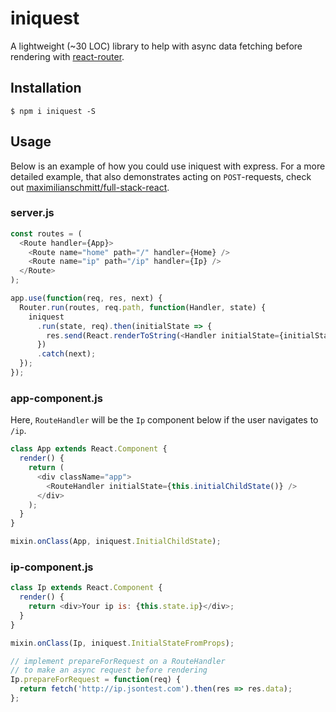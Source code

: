 # iniquest

A lightweight (~30 LOC) library to help with async data fetching before rendering with [react-router](https://github.com/rackt/react-router).

## Installation

```
$ npm i iniquest -S
```

## Usage

Below is an example of how you could use iniquest with express. For a more detailed example, that also demonstrates acting on `POST`-requests, check out [maximilianschmitt/full-stack-react](https://github.com/maximilianschmitt/full-stack-react).

### server.js

```javascript
const routes = (
  <Route handler={App}>
    <Route name="home" path="/" handler={Home} />
    <Route name="ip" path="/ip" handler={Ip} />
  </Route>
);

app.use(function(req, res, next) {
  Router.run(routes, req.path, function(Handler, state) {
    iniquest
      .run(state, req).then(initialState => {
        res.send(React.renderToString(<Handler initialState={initialState} />));
      })
      .catch(next);
  });
});
```

### app-component.js

Here, `RouteHandler` will be the `Ip` component below if the user navigates to `/ip`.

```javascript
class App extends React.Component {
  render() {
    return (
      <div className="app">
        <RouteHandler initialState={this.initialChildState()} />
      </div>
    );
  }
}

mixin.onClass(App, iniquest.InitialChildState);
```

### ip-component.js

```javascript
class Ip extends React.Component {
  render() {
    return <div>Your ip is: {this.state.ip}</div>;
  }
}

mixin.onClass(Ip, iniquest.InitialStateFromProps);

// implement prepareForRequest on a RouteHandler
// to make an async request before rendering
Ip.prepareForRequest = function(req) {
  return fetch('http://ip.jsontest.com').then(res => res.data);
};
```
